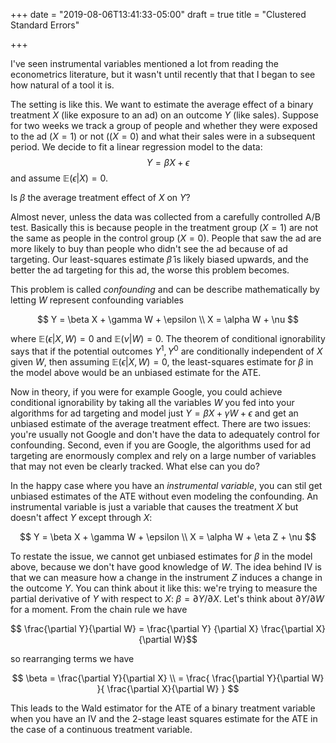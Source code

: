 +++
date = "2019-08-06T13:41:33-05:00"
draft = true
title = "Clustered Standard Errors"

+++

I've seen instrumental variables mentioned a lot from
reading the econometrics literature, but it wasn't until recently that
that I began to see how natural of a tool it is.

The setting is like this. We want to estimate the average effect of a binary treatment $X$ (like exposure to an ad) on an outcome $Y$ (like sales). Suppose for two weeks we track a group of people and whether they were exposed to the ad ($X = 1$) or not (($X = 0$) and what their sales were in a subsequent period. We decide to fit a linear regression model to the data:
$$Y = \beta X + \epsilon$$
and assume $\mathbb{E}(\epsilon | X) = 0$.

Is $\beta$ the average treatment effect of $X$ on $Y$?

Almost never, unless the data was collected from a carefully controlled A/B test. Basically this is because people in the treatment group ($X = 1$) are not the same as people in the control group ($X = 0$). People that saw the ad are more likely to buy than people who didn't see the ad because of ad targeting. Our least-squares estimate $\hat{\beta}$ is likely biased upwards, and the better the ad targeting for this ad, the worse this problem becomes.

This problem is called *confounding* and can be describe mathematically by letting $W$ represent
confounding variables

$$
Y = \beta X + \gamma W + \epsilon \\
X = \alpha W + \nu
$$

where $\mathbb{E}(\epsilon | X, W) = 0$ and $\mathbb{E}(\nu | W) = 0$. The theorem of conditional ignorability says that if the potential outcomes $Y^{1}, Y^{0}$ are conditionally independent of $X$ given $W$, then assuming $\mathbb{E}(\epsilon | X, W) = 0$, the least-squares estimate for $\beta$ in the model above would be an unbiased estimate for the ATE.

Now in theory, if you were for example Google, you could achieve conditional ignorability by taking all the variables $W$ you fed into your algorithms for ad targeting and model just $Y = \beta X + \gamma W + \epsilon$ and get an unbiased estimate of the average treatment effect. There are two issues: you're usually not Google and don't have the data to adequately control for confounding. Second, even if you are Google, the algorithms used for ad targeting are enormously complex and rely on a large number of variables that may not even be clearly tracked. What else can you do?

In the happy case where you have an *instrumental variable*, you can stil get unbiased estimates of the ATE without even modeling the confounding. An instrumental variable is just a variable that causes the treatment $X$ but doesn't affect $Y$ except through $X$:

$$
Y = \beta X + \gamma W + \epsilon \\
X = \alpha W + \eta Z + \nu
$$

To restate the issue, we cannot get unbiased estimates for $\beta$ in the model above, because we don't have good knowledge of $W$. The idea behind IV is that we can measure how a change in the instrument $Z$ induces a change in the outcome $Y$. You can think about it like this: we're trying to measure the partial derivative of $Y$ with respect to $X$: $\beta = \partial Y / \partial X$.
Let's think about $\partial Y / \partial W$ for a moment. From the chain rule we have

$$ \frac{\partial Y}{\partial W} = \frac{\partial Y} {\partial X} \frac{\partial X}{\partial W}$$

so rearranging terms we have

$$
\beta = \frac{\partial Y}{\partial X} \\
= \frac{ \frac{\partial Y}{\partial W} }{ \frac{\partial X}{\partial W} }
$$

This leads to the Wald estimator for the ATE of a binary treatment variable when you have an IV and the 2-stage least squares estimate for the ATE in the case of a continuous treatment variable.
